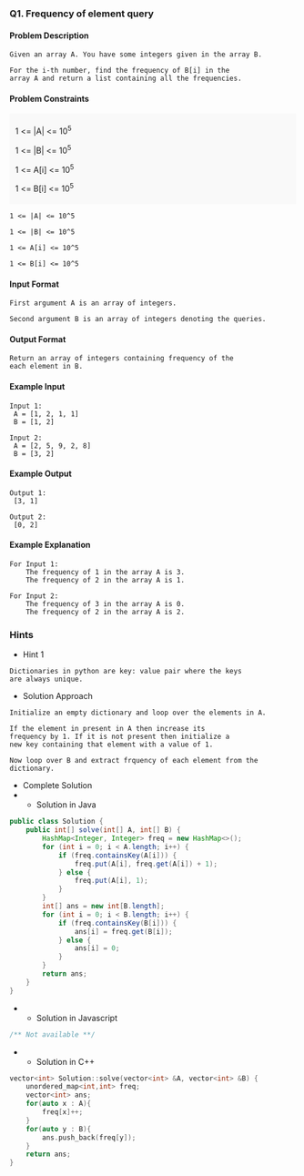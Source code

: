### Q1. Frequency of element query
#### Problem Description
```text
Given an array A. You have some integers given in the array B.

For the i-th number, find the frequency of B[i] in the 
array A and return a list containing all the frequencies.
```
#### Problem Constraints
<div style="background-color: #f9f9f9; padding: 5px 10px;">
    <p>1 &lt;= |A| &lt;= 10<sup>5</sup></p>
    <p>1 &lt;= |B| &lt;= 10<sup>5</sup></p>
    <p>1 &lt;= A[i] &lt;= 10<sup>5</sup></p>
    <p>1 &lt;= B[i] &lt;= 10<sup>5</sup></p>
</div>

```text
1 <= |A| <= 10^5

1 <= |B| <= 10^5

1 <= A[i] <= 10^5

1 <= B[i] <= 10^5
```
#### Input Format
```text
First argument A is an array of integers.

Second argument B is an array of integers denoting the queries.
```
#### Output Format
```text
Return an array of integers containing frequency of the 
each element in B.
```
#### Example Input
```text
Input 1:
 A = [1, 2, 1, 1]
 B = [1, 2]

Input 2:
 A = [2, 5, 9, 2, 8]
 B = [3, 2]
```
#### Example Output
```text
Output 1:
 [3, 1]

Output 2:
 [0, 2]
```
#### Example Explanation
```text
For Input 1:
    The frequency of 1 in the array A is 3.
    The frequency of 2 in the array A is 1.

For Input 2:
    The frequency of 3 in the array A is 0.
    The frequency of 2 in the array A is 2.
```
### Hints
* Hint 1
```text
Dictionaries in python are key: value pair where the keys 
are always unique.
```
* Solution Approach
```text
Initialize an empty dictionary and loop over the elements in A.

If the element in present in A then increase its 
frequency by 1. If it is not present then initialize a 
new key containing that element with a value of 1.

Now loop over B and extract frquency of each element from the dictionary.
```
* Complete Solution
* * Solution in Java
```java
public class Solution {
    public int[] solve(int[] A, int[] B) {
        HashMap<Integer, Integer> freq = new HashMap<>();
        for (int i = 0; i < A.length; i++) {
            if (freq.containsKey(A[i])) {
                freq.put(A[i], freq.get(A[i]) + 1);
            } else {
                freq.put(A[i], 1);
            }
        }
        int[] ans = new int[B.length];
        for (int i = 0; i < B.length; i++) {
            if (freq.containsKey(B[i])) {
                ans[i] = freq.get(B[i]);
            } else {
                ans[i] = 0;
            }
        }
        return ans;
    }
}
```
* * Solution in Javascript
```javascript
/** Not available **/
```
* * Solution in C++
```cpp
vector<int> Solution::solve(vector<int> &A, vector<int> &B) {
	unordered_map<int,int> freq;
	vector<int> ans;
	for(auto x : A){
		freq[x]++;
	}
	for(auto y : B){
		ans.push_back(freq[y]);
	}
	return ans;
}
```

